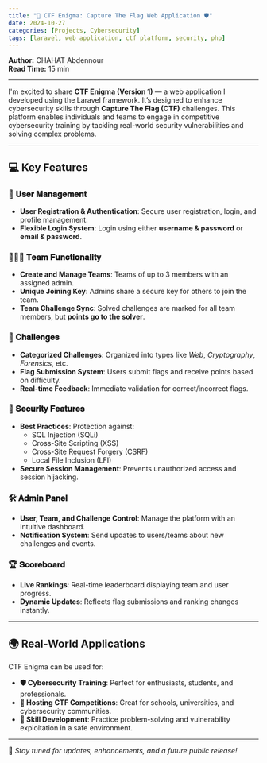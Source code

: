 ```yaml
---
title: "🚀 CTF Enigma: Capture The Flag Web Application 🛡️"
date: 2024-10-27
categories: [Projects, Cybersecurity]
tags: [laravel, web application, ctf platform, security, php]
---
```


**Author:** CHAHAT Abdennour  
**Read Time:** 15 min  

---

I'm excited to share **CTF Enigma (Version 1)** — a web application I developed using the Laravel framework. It’s designed to enhance cybersecurity skills through **Capture The Flag (CTF)** challenges. This platform enables individuals and teams to engage in competitive cybersecurity training by tackling real-world security vulnerabilities and solving complex problems.

---

## 💻 Key Features

### 👤 𝐔𝐬𝐞𝐫 𝐌𝐚𝐧𝐚𝐠𝐞𝐦𝐞𝐧𝐭
- **User Registration & Authentication**: Secure user registration, login, and profile management.
- **Flexible Login System**: Login using either **username & password** or **email & password**.

### 🧑‍🤝‍🧑 𝐓𝐞𝐚𝐦 𝐅𝐮𝐧𝐜𝐭𝐢𝐨𝐧𝐚𝐥𝐢𝐭𝐲
- **Create and Manage Teams**: Teams of up to 3 members with an assigned admin.
- **Unique Joining Key**: Admins share a secure key for others to join the team.
- **Team Challenge Sync**: Solved challenges are marked for all team members, but **points go to the solver**.

### 🧠 𝐂𝐡𝐚𝐥𝐥𝐞𝐧𝐠𝐞𝐬
- **Categorized Challenges**: Organized into types like *Web*, *Cryptography*, *Forensics*, etc.
- **Flag Submission System**: Users submit flags and receive points based on difficulty.
- **Real-time Feedback**: Immediate validation for correct/incorrect flags.

### 🔐 𝐒𝐞𝐜𝐮𝐫𝐢𝐭𝐲 𝐅𝐞𝐚𝐭𝐮𝐫𝐞𝐬
- **Best Practices**: Protection against:
  - SQL Injection (SQLi)
  - Cross-Site Scripting (XSS)
  - Cross-Site Request Forgery (CSRF)
  - Local File Inclusion (LFI)
- **Secure Session Management**: Prevents unauthorized access and session hijacking.

### 🛠️ 𝐀𝐝𝐦𝐢𝐧 𝐏𝐚𝐧𝐞𝐥
- **User, Team, and Challenge Control**: Manage the platform with an intuitive dashboard.
- **Notification System**: Send updates to users/teams about new challenges and events.

### 🏆 𝐒𝐜𝐨𝐫𝐞𝐛𝐨𝐚𝐫𝐝
- **Live Rankings**: Real-time leaderboard displaying team and user progress.
- **Dynamic Updates**: Reflects flag submissions and ranking changes instantly.

---

## 🌍 Real-World Applications

CTF Enigma can be used for:

- **🛡️ Cybersecurity Training**: Perfect for enthusiasts, students, and professionals.
- **🏁 Hosting CTF Competitions**: Great for schools, universities, and cybersecurity communities.
- **🧩 Skill Development**: Practice problem-solving and vulnerability exploitation in a safe environment.

---

🔗 *Stay tuned for updates, enhancements, and a future public release!*
